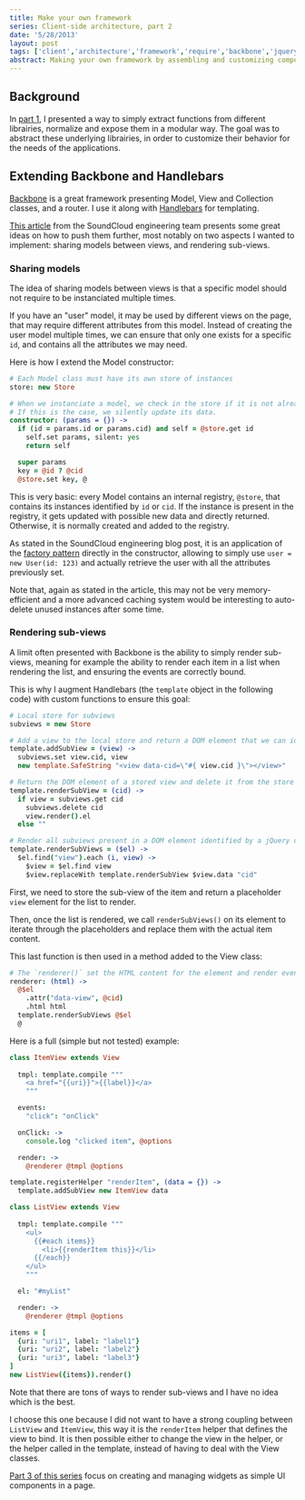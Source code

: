 ```yaml
---
title: Make your own framework
series: Client-side architecture, part 2
date: '5/28/2013'
layout: post
tags: ['client','architecture','framework','require','backbone','jquery']
abstract: Making your own framework by assembling and customizing components is easy, just create what you need.
---
```


## Background

In [part 1](/posts/modular-design-and-librairies-abstraction/), I presented a way to simply extract functions from different librairies, normalize and expose them in a modular way.
The goal was to abstract these underlying librairies, in order to customize their behavior for the needs of the applications.

## Extending Backbone and Handlebars
[Backbone](http://backbonejs.org) is a great framework presenting Model, View and Collection classes, and a router. I use it along with [Handlebars](http://handlebarsjs.com) for templating.

[This article](http://backstage.soundcloud.com/2012/06/building-the-next-soundcloud/) from the SoundCloud engineering team presents some great ideas on how to push them further, most notably on two aspects I wanted to implement: sharing models between views, and rendering sub-views.

### Sharing models
The idea of sharing models between views is that a specific model should not require to be instanciated multiple times.

If you have an "user" model, it may be used by different views on the page, that may require different attributes from this model. Instead of creating the user model multiple times, we can ensure that only one exists for a specific `id`, and contains all the attributes we may need.

Here is how I extend the Model constructor:
```coffeescript
# Each Model class must have its own store of instances
store: new Store

# When we instanciate a model, we check in the store if it is not already present.
# If this is the case, we silently update its data.
constructor: (params = {}) ->
  if (id = params.id or params.cid) and self = @store.get id
    self.set params, silent: yes
    return self

  super params
  key = @id ? @cid
  @store.set key, @
```
This is very basic: every Model contains an internal registry, `@store`, that contains its instances identified by `id` or `cid`. If the instance is present in the registry, it gets updated with possible new data and directly returned. Otherwise, it is normally created and added to the registry.

As stated in the SoundCloud engineering blog post, it is an application of the [factory pattern](http://addyosmani.com/resources/essentialjsdesignpatterns/book/#factorypatternjavascript) directly in the constructor, allowing to simply use `user = new User(id: 123)` and actually retrieve the user with all the attributes previously set.

Note that, again as stated in the article, this may not be very memory-efficient and a more advanced caching system would be interesting to auto-delete unused instances after some time.

### Rendering sub-views
A limit often presented with Backbone is the ability to simply render sub-views, meaning for example the ability to render each item in a list when rendering the list, and ensuring the events are correctly bound.

This is why I augment Handlebars (the `template` object in the following code) with custom functions to ensure this goal:
```coffeescript
# Local store for subviews
subviews = new Store

# Add a view to the local store and return a DOM element that we can identify
template.addSubView = (view) ->
  subviews.set view.cid, view
  new template.SafeString "<view data-cid=\"#{ view.cid }\"></view>"

# Return the DOM element of a stored view and delete it from the store
template.renderSubView = (cid) ->
  if view = subviews.get cid
    subviews.delete cid
    view.render().el
  else ""

# Render all subviews present in a DOM element identified by a jQuery object
template.renderSubViews = ($el) ->
  $el.find("view").each (i, view) ->
    $view = $el.find view
    $view.replaceWith template.renderSubView $view.data "cid"
```
First, we need to store the sub-view of the item and return a placeholder `view` element for the list to render.

Then, once the list is rendered, we call `renderSubViews()` on its element to iterate through the placeholders and replace them with the actual item content.

This last function is then used in a method added to the View class:
```coffeescript
# The `renderer()` set the HTML content for the element and render eventual associated subviews
renderer: (html) ->
  @$el
    .attr("data-view", @cid)
    .html html
  template.renderSubViews @$el
  @
```

Here is a full (simple but not tested) example:
```coffeescript
class ItemView extends View
  
  tmpl: template.compile """
    <a href="{{uri}}">{{label}}</a>
    """

  events:
    "click": "onClick"

  onClick: ->
    console.log "clicked item", @options

  render: ->
    @renderer @tmpl @options

template.registerHelper "renderItem", (data = {}) ->
  template.addSubView new ItemView data

class ListView extends View
  
  tmpl: template.compile """
    <ul>
      {{#each items}}
        <li>{{renderItem this}}</li>
      {{/each}}
    </ul>
    """

  el: "#myList"

  render: ->
    @renderer @tmpl @options

items = [
  {uri: "uri1", label: "label1"}
  {uri: "uri2", label: "label2"}
  {uri: "uri3", label: "label3"}
]
new ListView({items}).render()
```
Note that there are tons of ways to render sub-views and I have no idea which is the best.

I choose this one because I did not want to have a strong coupling between `ListView` and `ItemView`, this way it is the `renderItem` helper that defines the view to bind. It is then possible either to change the view in the helper, or the helper called in the template, instead of having to deal with the View classes.

[Part 3 of this series](/posts/working-with-widgets/) focus on creating and managing widgets as simple UI components in a page.
